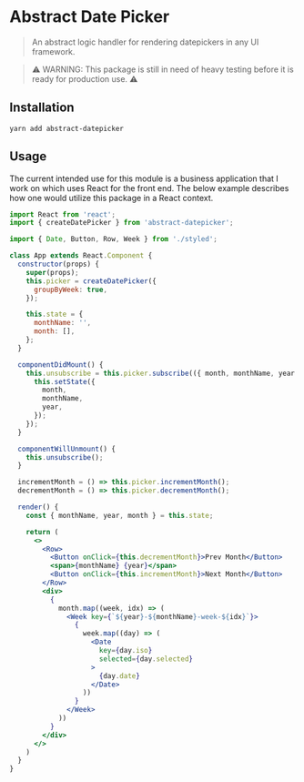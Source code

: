 # Abstract Date Picker
> An abstract logic handler for rendering datepickers in any UI framework.

> ⚠️ WARNING: This package is still in need of heavy testing before it is ready for production use. ⚠️

## Installation
```
yarn add abstract-datepicker
```

## Usage

The current intended use for this module is a business application that I work on which uses React for the front end. The below example describes how one would utilize this package in a React context.

```jsx harmony
import React from 'react';
import { createDatePicker } from 'abstract-datepicker';

import { Date, Button, Row, Week } from './styled';

class App extends React.Component {
  constructor(props) {
    super(props);
    this.picker = createDatePicker({
      groupByWeek: true,
    });

    this.state = {
      monthName: '',
      month: [],
    };
  }

  componentDidMount() {
    this.unsubscribe = this.picker.subscribe(({ month, monthName, year }) => {
      this.setState({
        month,
        monthName,
        year,
      });
    });
  }

  componentWillUnmount() {
    this.unsubscribe();
  }

  incrementMonth = () => this.picker.incrementMonth();
  decrementMonth = () => this.picker.decrementMonth();

  render() {
    const { monthName, year, month } = this.state;

    return (
      <>
        <Row>
          <Button onClick={this.decrementMonth}>Prev Month</Button>
          <span>{monthName} {year}</span>
          <Button onClick={this.incrementMonth}>Next Month</Button>
        </Row>
        <div>
          {
            month.map((week, idx) => (
              <Week key={`${year}-${monthName}-week-${idx}`}>
                {
                  week.map((day) => (
                    <Date
                      key={day.iso}
                      selected={day.selected}
                    >
                      {day.date}
                    </Date>
                  ))
                }
              </Week>
            ))
          }
        </div>
      </>
    )
  }
}
```